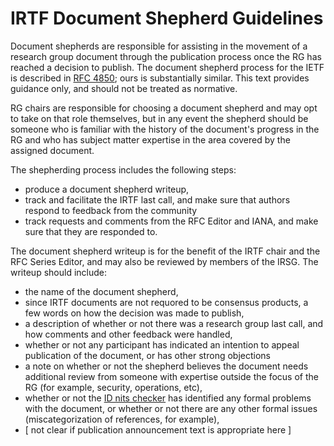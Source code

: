 # IRTF Document Shepherd Guidelines

Document shepherds are responsible for assisting in the movement of a research group document through the publication process once the RG has reached a decision to publish.  The document shepherd process for the IETF is described in [RFC 4850](https://datatracker.ietf.org/doc/rfc4858/); ours is substantially similar.  This text provides guidance only, and should not be treated as normative.

RG chairs are responsible for choosing a document shepherd and may opt to take on that role themselves, but in any event the shepherd should be someone who is familiar with the history of the document's progress in the RG and who has subject matter expertise in the area covered by the assigned document.

The shepherding process includes the following steps:
- produce a document shepherd writeup,
- track and facilitate the IRTF last call, and make sure that authors respond to feedback from the community
- track requests and comments from the RFC Editor and IANA, and make sure that they are responded to.

The document shepherd writeup is for the benefit of the IRTF chair and the RFC Series Editor, and may also be reviewed by members of the IRSG.  The writeup should include:
- the name of the document shepherd,
- since IRTF documents are not requored to be consensus products, a few words on how the decision was made to publish,
- a description of whether or not there was a research group last call, and how comments and other feedback were handled,
- whether or not any participant has indicated an intention to appeal publication of the document, or has other strong objections
- a note on whether or not the shepherd believes the document needs additional review from someone with expertise outside the focus of the RG (for example, security, operations, etc),
- whether or not the [ID nits checker](https://github.com/ietf-tools/idnits?tab=readme-ov-file) has identified any formal problems with the document, or whether or not there are any other formal issues (miscategorization of references, for example),
- [ not clear if publication announcement text is appropriate here ]